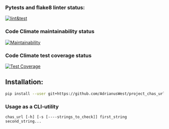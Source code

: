### Pytests and flake8 linter status:
[![lint&test](https://github.com/AdrianusWest/project_chas_url/actions/workflows/pyci.yml/badge.svg)](https://github.com/AdrianusWest/project_chas_url/actions/workflows/pyci.yml)

### Code Climate maintainability status
[![Maintainability](https://api.codeclimate.com/v1/badges/ba5d5dffde04dfaaac33/maintainability)](https://codeclimate.com/github/AdrianusWest/project_chas_url/maintainability)

### Code Climate test coverage status
[![Test Coverage](https://api.codeclimate.com/v1/badges/ba5d5dffde04dfaaac33/test_coverage)](https://codeclimate.com/github/AdrianusWest/project_chas_url/test_coverage)

## Installation:
```sh
pip install --user git+https://github.com/AdrianusWest/project_chas_url.git
```

### Usage as a CLI-utility
```
chas_url [-h] [-s [----strings_to_check]] first_string second_string...
```
